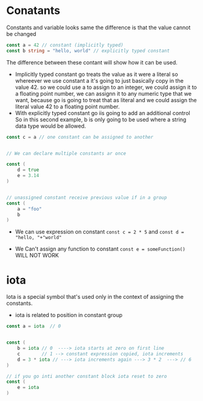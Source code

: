 # Conatants

Constants and variable looks same the difference is that the value cannot be changed

```go 
const a = 42 // constant (implicitly typed)
const b string = "hello, world" // explicitly typed constant
```

The difference between these contant will show how it can be used.
- Implicitly typed constant go treats the value as it were a literal so whereever we use constant a it's going to just basically copy in the value 42. so we could use a to assign to an integer, we could assign it to a floating point number, we can assignn it to any numeric type that we want, because go is going to treat that as literal and we could assign the literal value 42 to a floating point number. 
- With explicitly typed constant go iis going to add an additional control So in this second example, b is only going to be used where a string data type would be allowed. 

```go
const c = a // one constant can be assigned to another


// We can declare multiple constants ar once 

const (
    d = true
    e = 3.14
)
```

```go

// unassigned constant receive previous value if in a group
const (
    a = "foo"
    b 
)
```

- We can use expression on constant `const c = 2 * 5` and `const d = "hello, "+"world"`

- We Can't assign any function to constant `const e = someFunction()` WILL NOT WORK

# iota
Iota is a special symbol that's used only in the context of assigning the constants.
- iota is related to position in constant group

```go
const a = iota  // 0


const (
    b = iota // 0  ----> iota starts at zero on first line
    c        // 1 --> constant expression copied, iota increments
    d = 3 * iota // ---> iota increments again ---> 3 * 2  ---> // 6 
)

// if you go inti another constant block iota reset to zero
const (
    e = iota
)

```

